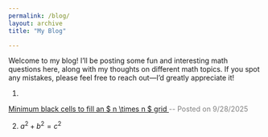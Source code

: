 ```yaml
---
permalink: /blog/
layout: archive
title: "My Blog"

---
```


Welcome to my blog! I’ll be posting some fun and interesting math questions here, along with my thoughts on different math topics. If you spot any mistakes, please feel free to reach out—I’d greatly appreciate it!

1. <a href="/blog/minimum_black_cells/">
  Minimum black cells to fill an $ n \times n $ grid
</a>   <span style="color: gray;"> -- Posted on 9/28/2025</span>


2. $a^2+b^2=c^2$  
